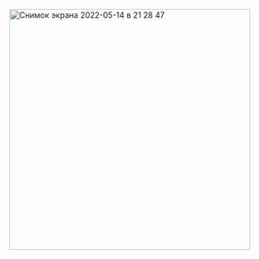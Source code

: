 
<img width="433" alt="Снимок экрана 2022-05-14 в 21 28 47" src="https://user-images.githubusercontent.com/49156359/168438319-0642f0c3-2d8c-4eaf-ab00-e0c554029ad2.png">
